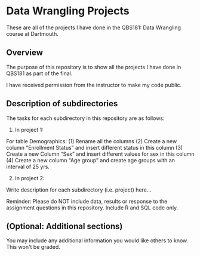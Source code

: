 # Data Wrangling Projects

These are all of the projects I have done in the QBS181: Data Wrangling course at Dartmouth.

## Overview

The purpose of this repository is to show all the projects I have done in QBS181 as part of the final.

I have received permission from the instructor to make my code public.

## Description of subdirectories

The tasks for each subdirectory in this repository are as follows:

1. In project 1:

For table Demographics:
(1) Rename all the columns 
(2) Create a new column “Enrollment Status” and insert different status in this column
(3) Create a new Column “Sex” and insert different values for sex in this column
(4) Create a new column “Age group” and create age groups with an interval of 25 yrs. 

2. In project 2:


Write description for each subdirectory (i.e. project) here...

Reminder: Please do NOT include data, results or response to the assignment questions in this repository. Include R and SQL code only.

## (Optional: Additional sections)

You may include any additional information you would like others to know. This won't be graded.
